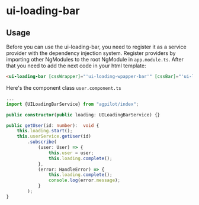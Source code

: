 # ui-loading-bar

## Usage

Before you can use the ui-loading-bar, you need to register it as a service provider 
with the dependency injection system. Register providers by importing 
other NgModules to the root NgModule in ```app.module.ts```. 
After that you need to add the next code in your html template:

```html
<ui-loading-bar [cssWrapper]="'ui-loading-wpapper-bar'" [cssBar]="'ui-loading-bar'"></ui-loading-bar>
```

Here's the component class ```user.component.ts```

```ts
...
import {UILoadingBarService} from "agpilot/index";

public constructor(public loading: UILoadingBarService) {}

public getUser(id: number):  void {
    this.loading.start();
    this.userService.getUser(id)
        .subscribe(
            (user: User) => {
                this.user = user;
                this.loading.complete();
            },
            (error: HandleError) => {
                this.loading.complete();
                console.log(error.message);
            }
        );
}
```